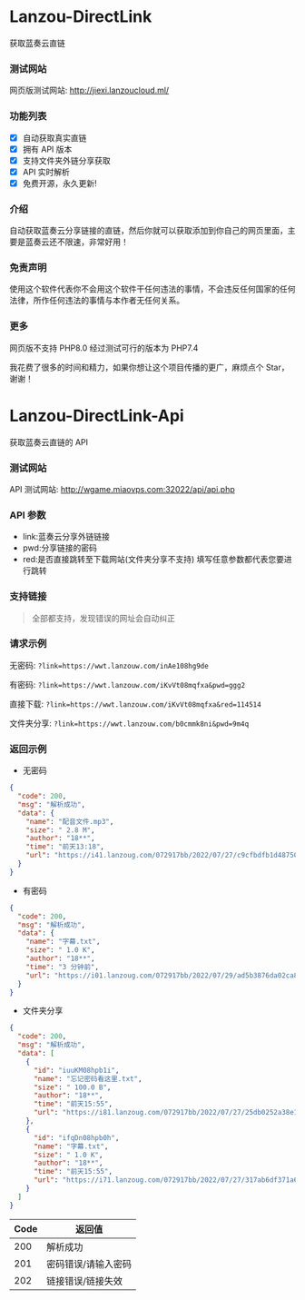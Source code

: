 # Lanzou-DirectLink

获取蓝奏云直链

### 测试网站

网页版测试网站: http://jiexi.lanzoucloud.ml/

### 功能列表

- [x] 自动获取真实直链
- [x] 拥有 API 版本
- [x] 支持文件夹外链分享获取
- [x] API 实时解析
- [x] 免费开源，永久更新!

### 介绍

自动获取蓝奏云分享链接的直链，然后你就可以获取添加到你自己的网页里面，主要是蓝奏云还不限速，非常好用！

### 免责声明

使用这个软件代表你不会用这个软件干任何违法的事情，不会违反任何国家的任何法律，所作任何违法的事情与本作者无任何关系。

### 更多

网页版不支持 PHP8.0 经过测试可行的版本为 PHP7.4

我花费了很多的时间和精力，如果你想让这个项目传播的更广，麻烦点个 Star，谢谢！

# Lanzou-DirectLink-Api

获取蓝奏云直链的 API

### 测试网站

API 测试网站: http://wgame.miaovps.com:32022/api/api.php

### API 参数

- link:蓝奏云分享外链链接
- pwd:分享链接的密码
- red:是否直接跳转至下载网站(文件夹分享不支持) 填写任意参数都代表您要进行跳转

### 支持链接

> 全部都支持，发现错误的网址会自动纠正

### 请求示例

无密码: `?link=https://wwt.lanzouw.com/inAe108hg9de`

有密码: `?link=https://wwt.lanzouw.com/iKvVt08mqfxa&pwd=ggg2`

直接下载: `?link=https://wwt.lanzouw.com/iKvVt08mqfxa&red=114514`

文件夹分享: `?link=https://wwt.lanzouw.com/b0cmmk8ni&pwd=9m4q`

### 返回示例

- 无密码

```json
{
  "code": 200,
  "msg": "解析成功",
  "data": {
    "name": "配音文件.mp3",
    "size": " 2.8 M",
    "author": "18**",
    "time": "前天13:18",
    "url": "https://i41.lanzoug.com/072917bb/2022/07/27/c9cfbdfb1d487506e3dd375317a3464f.mp3?st=DAVtxTvj-6oQwKAkQRFyFA&e=1659089377&b=ALtc2QKPWLRYkl_b6AbcPnVKAAblU7gGxBXgMbAZxUWA_c&fi=76444934&pid=43-248-96-182&up=2&mp=1&co=1"
  }
}
```

- 有密码

```json
{
  "code": 200,
  "msg": "解析成功",
  "data": {
    "name": "字幕.txt",
    "size": " 1.0 K",
    "author": "18**",
    "time": "3 分钟前",
    "url": "https://i01.lanzoug.com/072917bb/2022/07/29/ad5b3876da02ca8dbd6a7b3387c3493f.txt?st=XRC5tMY9L_G5cMe9eXO2Yw&e=1659089409&b=VONZ9AifBORXuwfEB3lXJwQpWXE_c&fi=76691410&pid=43-248-96-182&up=2&mp=0&co=1"
  }
}
```

- 文件夹分享

```json
{
  "code": 200,
  "msg": "解析成功",
  "data": [
    {
      "id": "iuuKM08hpb1i",
      "name": "忘记密码看这里.txt",
      "size": " 100.0 B",
      "author": "18**",
      "time": "前天15:55",
      "url": "https://i81.lanzoug.com/072917bb/2022/07/27/25db0252a38e165c34288edbea065927.txt?st=Ri_65a09hD1dEH1BLnyU8A&e=1659089434&b=AbYAv1LKBehQq1O1ArdX_aATXWuECo1PUBbFfzlHdVL4F6ACZA_bpT0VGIBX1VcVIuByY_c&fi=76456658&pid=43-248-96-182&up=2&mp=1&co=1"
    },
    {
      "id": "ifqDn08hpb0h",
      "name": "字幕.txt",
      "size": " 1.0 K",
      "author": "18**",
      "time": "前天15:55",
      "url": "https://i71.lanzoug.com/072917bb/2022/07/27/317ab6df371a60c6a38137b4d9ebe183.txt?st=MLJrjngon-FrPHHwnZOnDg&e=1659089435&b=Cb4NoASTBeVZtVCTB3lXJwYrCiI_c&fi=76456657&pid=43-248-96-182&up=2&mp=1&co=1"
    }
  ]
}
```

| Code | 返回值              |
| ---- | ------------------- |
| 200  | 解析成功            |
| 201  | 密码错误/请输入密码 |
| 202  | 链接错误/链接失效   |
